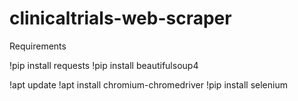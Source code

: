 # clinicaltrials-web-scraper

Requirements

!pip install requests
!pip install beautifulsoup4

!apt update
!apt install chromium-chromedriver
!pip install selenium
